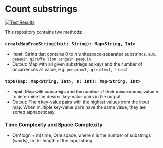 # Count substrings

[![Test Results](https://gist.githubusercontent.com/zzzFelix/235fbefc8e6f330d8b86cc2d2ee7dbe0/raw/101e4fbc1740928e310b41f632cd10af739d5ea1/badge.svg)](https://gist.githubusercontent.com/zzzFelix/235fbefc8e6f330d8b86cc2d2ee7dbe0/raw/101e4fbc1740928e310b41f632cd10af739d5ea1/badge.svg)

This repository contains two methods:

### `createMapFromString(text: String): Map<String, Int>`

- Input: String that contains 0 to _n_ whitespace-separated substrings, e.g. `penguin giraffe lion penguin penguin`
- Output: Map with all given substrings as keys and the number of occurrences as value, e.g. `penguin=3, giraffe=1, lion=1`

### `topN(map: Map<String, Int>, n: Int): Map<String, Int>`
- Input: Map with substrings and the number of their occurrences; value _n_ to determine the desired key-value pairs in the output.
- Output: The _n_ key-value pairs with the highest values from the input map. When multiple key-value pairs have the same value, they are sorted alphabetically.

### Time Complexity and Space Complexity
- O(n*logn + m) time, O(n) space, where n is the number of substrings (words), m the length of the input string.
